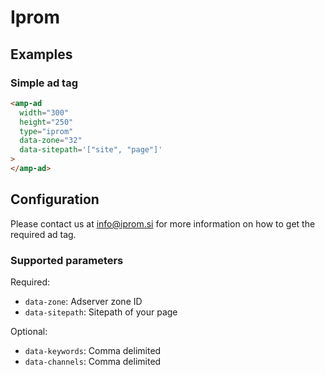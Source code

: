 <!---
Copyright 2015 The AMP HTML Authors. All Rights Reserved.

Licensed under the Apache License, Version 2.0 (the "License");
you may not use this file except in compliance with the License.
You may obtain a copy of the License at

      http://www.apache.org/licenses/LICENSE-2.0

Unless required by applicable law or agreed to in writing, software
distributed under the License is distributed on an "AS-IS" BASIS,
WITHOUT WARRANTIES OR CONDITIONS OF ANY KIND, either express or implied.
See the License for the specific language governing permissions and
limitations under the License.
-->

# Iprom

## Examples

### Simple ad tag

```html
<amp-ad
  width="300"
  height="250"
  type="iprom"
  data-zone="32"
  data-sitepath='["site", "page"]'
>
</amp-ad>
```

## Configuration

Please contact us at [info@iprom.si](mailto:info@iprom.si) for more
information on how to get the required ad tag.

### Supported parameters

Required:

- `data-zone`: Adserver zone ID
- `data-sitepath`: Sitepath of your page

Optional:

- `data-keywords`: Comma delimited
- `data-channels`: Comma delimited
